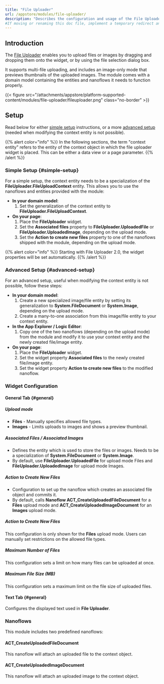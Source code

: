 ```yaml
---
title: "File Uploader"
url: /appstore/modules/file-uploader/
description: "Describes the configuration and usage of the File Uploader module, which is available in the Mendix Marketplace."
#If moving or renaming this doc file, implement a temporary redirect and let the respective team know they should update the URL in the product. See Mapping to Products for more details. 
---
```


## Introduction

The [File Uploader](https://marketplace.mendix.com/link/component/235351) enables you to upload files or images by dragging and dropping them onto the widget, or by using the file selection dialog box. 

It supports multi-file uploading, and includes an image-only mode that previews thumbnails of the uploaded images. The module comes with a domain model containing the entities and nanoflows it needs to function properly.

{{< figure src="/attachments/appstore/platform-supported-content/modules/file-uploader/fileuploader.png" class="no-border" >}}

## Setup

Read below for either [simple setup](#simple-setup) instructions, or a more [advanced setup](#advanced-setup)  (needed when modifying the context entity is not possible).

{{% alert color="info" %}}
In the following sections, the term "context entity" refers to the entity of the context object in which the file uploader widget is placed. This can be either a data view or a page parameter.
{{% /alert %}}

### Simple Setup {#simple-setup}

For a simple setup, the context entity needs to be a specialization of the **FileUploader.FileUploadContext** entity. This allows you to use the nanoflows and entities provided with the module:

* **In your domain model**: 
    1. Set the generalization of the context entity to **FileUploader.FileUploadContext**.
* **On your page**: 
    1. Place the **FileUploader** widget.
    1. Set the **Associated files** property to **FileUploader.UploadedFile** or **FileUploader.UploadedImage**, depending on the upload mode.
    1. Set the **Action to create new files** property to one of the nanoflows shipped with the module, depending on the upload mode.

{{% alert color="info" %}}
Starting with File Uploader 2.0, the widget properties will be set automatically.
{{% /alert %}}

### Advanced Setup {#advanced-setup}

For an advanced setup, useful when modifying the context entity is not possible, follow these steps:

* **In your domain model**: 
    1. Create a new specialized image/file entity by setting its generalization to **System.FileDocument** or **System.Image**, depending on the upload mode.
    1. Create a many-to-one association from this image/file entity to your context entity.
* **In the App Explorer / Logic Editor**:
    1. Copy one of the two nanoflows (depending on the upload mode) from the module and modify it to use your context entity and the newly created file/image entity.
* **On your page**: 
    1. Place the **FileUploader** widget.
    1. Set the widget property **Associated files** to the newly created file/image entity.
    1. Set the widget property **Action to create new files** to the modified nanoflow.

### Widget Configuration

#### General Tab {#general}

##### Upload mode

* **Files** - Manually specifies allowed file types.
* **Images** - Limits uploads to images and shows a preview thumbnail.

##### Associated Files / Associated Images

* Defines the entity which is used to store the files or images. Needs to be a specialization of **System.FileDocument** or **System.Image**.
* By default, use **FileUploader.UploadedFile** for upload mode Files and **FileUploader.UploadedImage** for upload mode Images.

##### Action to Create New Files

* Configuration to set up the nanoflow which creates an associated file object and commits it.
* By default, calls **Nanoflow ACT_CreateUploadedFileDocument** for a **Files** upload mode and **ACT_CreateUploadedImageDocument** for an **Images** upload mode.

##### Action to Create New Files

This configuration is only shown for the **Files** upload mode. Users can manually set restrictions on the allowed file types.

##### Maximum Number of Files

This configuration sets a limit on how many files can be uploaded at once.

##### Maximum File Size (MB)

This configuration sets a maximum limit on the file size of uploaded files.

#### Text Tab {#general}

Configures the displayed text used in **File Uploader**.

### Nanoflows

This module includes two predefined nanoflows:

#### ACT_CreateUploadedFileDocument

This nanoflow will attach an uploaded file to the context object.

#### ACT_CreateUploadedImageDocument

This nanoflow will attach an uploaded image to the context object.


